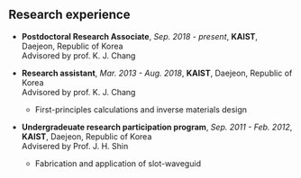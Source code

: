 ## Research experience
- **Postdoctoral Research Associate**, *Sep. 2018 - present*, **KAIST**, Daejeon, Republic of Korea  
  Advisored by prof. K. J. Chang

- **Research assistant**, *Mar. 2013 - Aug. 2018*, **KAIST**, Daejeon, Republic of Korea  
  Advisored by prof. K. J. Chang  
  * First-principles calculations and inverse materials design

- **Undergradeuate research participation program**, *Sep. 2011 - Feb. 2012*, **KAIST**, Daejeon, Republic of Korea  
   Advisered by Prof. J. H. Shin  
   * Fabrication and application of slot-waveguid  
